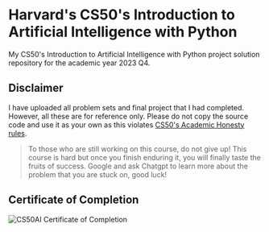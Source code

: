 # Harvard's CS50's Introduction to Artificial Intelligence with Python
My CS50's Introduction to Artificial Intelligence with Python project solution repository for the academic year 2023 Q4.

## Disclaimer
I have uploaded all problem sets and final project that I had completed. However, all these are for reference only. Please do not copy the source code and use it as your own as this violates [CS50's Academic Honesty rules](https://cs50.harvard.edu/college/2021/fall/syllabus/#academic-honesty).
> To those who are still working on this course, do not give up! This course is hard but once you finish enduring it, you will finally taste the fruits of success. Google and ask Chatgpt to learn more about the problem that you are stuck on, good luck!

## Certificate of Completion
![CS50AI Certificate of Completion](https://github.com/Sodiumchloridy/cs50ai/assets/67376832/23e9ff67-4492-437e-baa3-979c8ba04e7a)

